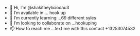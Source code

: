 - 👋 Hi, I’m @shakitaeyliciodau3
- 👀 I’m available in ... hook up
- 🌱 I’m currently learning ...69 different syles
- 💞️ I’m looking to collaborate on ...hookuping
- 📫 How to reach me ...text me with this contact +13253074532

<!---
shakitaeyliciodau3/shakitaeyliciodau3 is a ✨ special ✨ repository because its `README.md` (this file) appears on your GitHub profile.
You can click the Preview link to take a look at your changes.
--->

